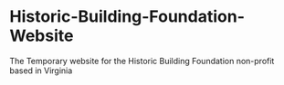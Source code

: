 # Historic-Building-Foundation-Website
The Temporary website for the Historic Building Foundation non-profit based in Virginia
